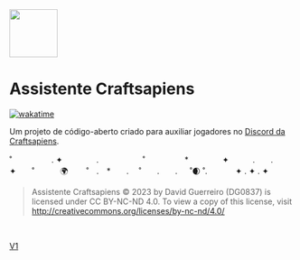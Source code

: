 <img src="https://i.imgur.com/WINt2vo.jpg" width=85>
  
# Assistente Craftsapiens

[![wakatime](https://wakatime.com/badge/github/davidcanas/AssistenteCraftsapiens.svg)](https://wakatime.com/badge/github/davidcanas/AssistenteCraftsapiens)

Um projeto de código-aberto criado para auxiliar jogadores no [Discord da Craftsapiens](https://is.gd/craftsapiens).
<br>

˚　　　　　. ✦ 　　　　.   　 　　　˚　　　　　*　　 　　✦　　　.　　.　　　✦　　˚ 　　　🌍 　　˚　.　*　　. 　˚　　.　　. 　 ˚🌒 ˚.   　 　✦ . ✦ . ✦

> Assistente Craftsapiens © 2023 by David Guerreiro (DG0837) is licensed under CC BY-NC-ND 4.0. To view a copy of this license, visit http://creativecommons.org/licenses/by-nc-nd/4.0/

<br>

[V1](https://github.com/davidcanas/AssistenteCraftsapiens/tree/v1)
